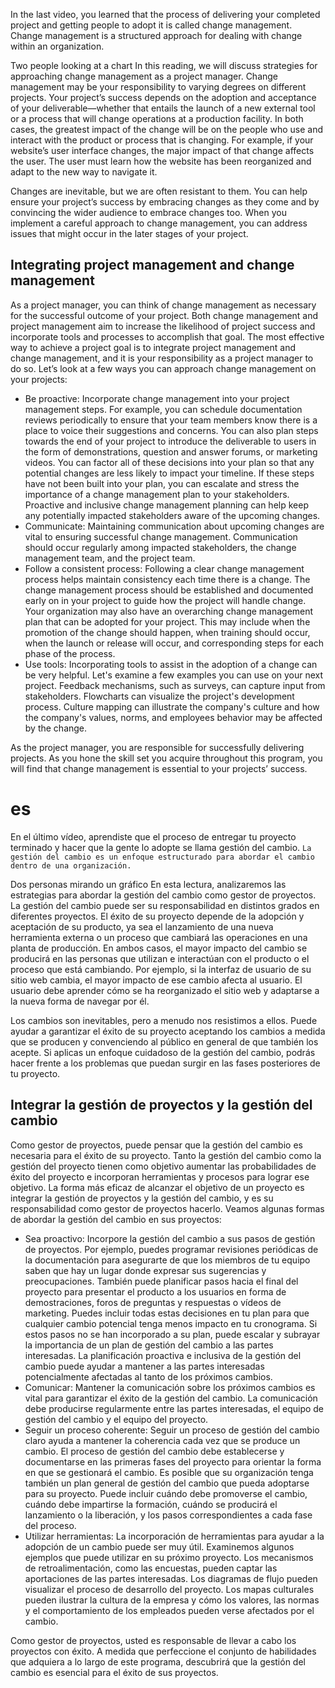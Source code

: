 In the last video, you learned that the process of delivering your completed project and getting people to adopt it is called change management. Change management is a structured approach for dealing with change within an organization.

Two people looking at a chart
In this reading, we will discuss strategies for approaching change management as a project manager. Change management may be your responsibility to varying degrees on different projects. Your project’s success depends on the adoption and acceptance of your deliverable—whether that entails the launch of a new external tool or a process that will change operations at a production facility. In both cases, the greatest impact of the change will be on the people who use and interact with the product or process that is changing. For example, if your website’s user interface changes, the major impact of that change affects the user. The user must learn how the website has been reorganized and adapt to the new way to navigate it.

Changes are inevitable, but we are often resistant to them. You can help ensure your project’s success by embracing changes as they come and by convincing the wider audience to embrace changes too. When you implement a careful approach to change management, you can address issues that might occur in the later stages of your project.

## Integrating project management and change management

As a project manager, you can think of change management as necessary for the successful outcome of your project. Both change management and project management aim to increase the likelihood of project success and incorporate tools and processes to accomplish that goal. The most effective way to achieve a project goal is to integrate project management and change management, and it is your responsibility as a project manager to do so. Let’s look at a few ways you can approach change management on your projects:

- Be proactive: Incorporate change management into your project management steps. For example, you can schedule documentation reviews periodically to ensure that your team members know there is a place to voice their suggestions and concerns. You can also plan steps towards the end of your project to introduce the deliverable to users in the form of demonstrations, question and answer forums, or marketing videos. You can factor all of these decisions into your plan so that any potential changes are less likely to impact your timeline. If these steps have not been built into your plan, you can escalate and stress the importance of a change management plan to your stakeholders. Proactive and inclusive change management planning can help keep any potentially impacted stakeholders aware of the upcoming changes.
- Communicate: Maintaining communication about upcoming changes are vital to ensuring successful change management. Communication should occur regularly among impacted stakeholders, the change management team, and the project team.
- Follow a consistent process: Following a clear change management process helps maintain consistency each time there is a change. The change management process should be established and documented early on in your project to guide how the project will handle change. Your organization may also have an overarching change management plan that can be adopted for your project. This may include when the promotion of the change should happen, when training should occur, when the launch or release will occur, and corresponding steps for each phase of the process.
- Use tools: Incorporating tools to assist in the adoption of a change can be very helpful. Let's examine a few examples you can use on your next project. Feedback mechanisms, such as surveys, can capture input from stakeholders. Flowcharts can visualize the project's development process. Culture mapping can illustrate the company's culture and how the company's values, norms, and employees behavior may be affected by the change.

As the project manager, you are responsible for successfully delivering projects. As you hone the skill set you acquire throughout this program, you will find that change management is essential to your projects’ success.

# es

En el último vídeo, aprendiste que el proceso de entregar tu proyecto terminado y hacer que la gente lo adopte se llama gestión del cambio. `La gestión del cambio es un enfoque estructurado para abordar el cambio dentro de una organización.`

Dos personas mirando un gráfico
En esta lectura, analizaremos las estrategias para abordar la gestión del cambio como gestor de proyectos. La gestión del cambio puede ser su responsabilidad en distintos grados en diferentes proyectos. El éxito de su proyecto depende de la adopción y aceptación de su producto, ya sea el lanzamiento de una nueva herramienta externa o un proceso que cambiará las operaciones en una planta de producción. En ambos casos, el mayor impacto del cambio se producirá en las personas que utilizan e interactúan con el producto o el proceso que está cambiando. Por ejemplo, si la interfaz de usuario de su sitio web cambia, el mayor impacto de ese cambio afecta al usuario. El usuario debe aprender cómo se ha reorganizado el sitio web y adaptarse a la nueva forma de navegar por él.

Los cambios son inevitables, pero a menudo nos resistimos a ellos. Puede ayudar a garantizar el éxito de su proyecto aceptando los cambios a medida que se producen y convenciendo al público en general de que también los acepte. Si aplicas un enfoque cuidadoso de la gestión del cambio, podrás hacer frente a los problemas que puedan surgir en las fases posteriores de tu proyecto.

## Integrar la gestión de proyectos y la gestión del cambio

Como gestor de proyectos, puede pensar que la gestión del cambio es necesaria para el éxito de su proyecto. Tanto la gestión del cambio como la gestión del proyecto tienen como objetivo aumentar las probabilidades de éxito del proyecto e incorporan herramientas y procesos para lograr ese objetivo. La forma más eficaz de alcanzar el objetivo de un proyecto es integrar la gestión de proyectos y la gestión del cambio, y es su responsabilidad como gestor de proyectos hacerlo. Veamos algunas formas de abordar la gestión del cambio en sus proyectos:

- Sea proactivo: Incorpore la gestión del cambio a sus pasos de gestión de proyectos. Por ejemplo, puedes programar revisiones periódicas de la documentación para asegurarte de que los miembros de tu equipo saben que hay un lugar donde expresar sus sugerencias y preocupaciones. También puede planificar pasos hacia el final del proyecto para presentar el producto a los usuarios en forma de demostraciones, foros de preguntas y respuestas o vídeos de marketing. Puedes incluir todas estas decisiones en tu plan para que cualquier cambio potencial tenga menos impacto en tu cronograma. Si estos pasos no se han incorporado a su plan, puede escalar y subrayar la importancia de un plan de gestión del cambio a las partes interesadas. La planificación proactiva e inclusiva de la gestión del cambio puede ayudar a mantener a las partes interesadas potencialmente afectadas al tanto de los próximos cambios.
- Comunicar: Mantener la comunicación sobre los próximos cambios es vital para garantizar el éxito de la gestión del cambio. La comunicación debe producirse regularmente entre las partes interesadas, el equipo de gestión del cambio y el equipo del proyecto.
- Seguir un proceso coherente: Seguir un proceso de gestión del cambio claro ayuda a mantener la coherencia cada vez que se produce un cambio. El proceso de gestión del cambio debe establecerse y documentarse en las primeras fases del proyecto para orientar la forma en que se gestionará el cambio. Es posible que su organización tenga también un plan general de gestión del cambio que pueda adoptarse para su proyecto. Puede incluir cuándo debe promoverse el cambio, cuándo debe impartirse la formación, cuándo se producirá el lanzamiento o la liberación, y los pasos correspondientes a cada fase del proceso.
- Utilizar herramientas: La incorporación de herramientas para ayudar a la adopción de un cambio puede ser muy útil. Examinemos algunos ejemplos que puede utilizar en su próximo proyecto. Los mecanismos de retroalimentación, como las encuestas, pueden captar las aportaciones de las partes interesadas. Los diagramas de flujo pueden visualizar el proceso de desarrollo del proyecto. Los mapas culturales pueden ilustrar la cultura de la empresa y cómo los valores, las normas y el comportamiento de los empleados pueden verse afectados por el cambio.

Como gestor de proyectos, usted es responsable de llevar a cabo los proyectos con éxito. A medida que perfeccione el conjunto de habilidades que adquiera a lo largo de este programa, descubrirá que la gestión del cambio es esencial para el éxito de sus proyectos.
